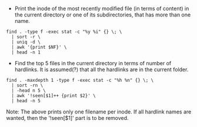 - Print the inode of the most recently modified file (in terms of content) in the current directory or one of its subdirectories, that has more than one name. 

```console
find . -type f -exec stat -c "%y %i" {} \; \
  | sort -r \
  | uniq -d \
  | awk '{print $NF}' \
  | head -n 1
```

- Find the top 5 files in the current directory in terms of number of hardlinks. It is assumed(?) that all the hardlinks are in the current folder.

```console
find . -maxdepth 1 -type f -exec stat -c "%h %n" {} \; \
  | sort -rn \
  | -head n 5 \
  | awk '!seen[$1]++ {print $2}' \
  | head -n 5
```

Note: The above prints only one filename per inode. If all hardlink names are wanted, then the '!seen[$1]' part is to be removed.
